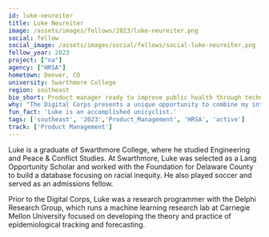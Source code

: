 ```yaml
---
id: luke-neureiter
title: Luke Neureiter
image: /assets/images/fellows/2023/luke-neureiter.png
social: fellow
social_image: /assets/images/social/fellows/social-luke-neureiter.png
fellow_year: 2023
project: ["na"]
agency: ["HRSA"]
hometown: Denver, CO
university: Swarthmore College
region: southeast
bio_short: Product manager ready to improve public health through technology
why: "The Digital Corps presents a unique opportunity to combine my interests in technology and policy in a way that serves the public. I can think of no better way to use my skills as a technologist and am looking forward to improving public health through technology."
fun_fact: 'Luke is an accomplished unicyclist.'
tags: ['southeast', '2023','Product_Management', 'HRSA', 'active']
track: ['Product Management']
---
```


Luke is a graduate of Swarthmore College, where he studied Engineering and Peace & Conflict Studies. At Swarthmore, Luke was selected as a Lang Opportunity Scholar and worked with the Foundation for Delaware County to build a database focusing on racial inequity. He also played soccer and served as an admissions fellow. 

Prior to the Digital Corps, Luke was a research programmer with the Delphi Research Group, which runs a machine learning research lab at Carnegie Mellon University focused on developing the theory and practice of epidemiological tracking and forecasting.
